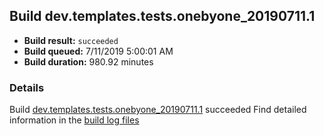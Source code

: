 ## Build dev.templates.tests.onebyone_20190711.1
- **Build result:** `succeeded`
- **Build queued:** 7/11/2019 5:00:01 AM
- **Build duration:** 980.92 minutes
### Details
Build [dev.templates.tests.onebyone_20190711.1](https://winappstudio.visualstudio.com/web/build.aspx?pcguid=a4ef43be-68ce-4195-a619-079b4d9834c2&builduri=vstfs%3a%2f%2f%2fBuild%2fBuild%2f29467) succeeded
Find detailed information in the [build log files](https://uwpctdiags.blob.core.windows.net/buildlogs/dev.templates.tests.onebyone_20190711.1_logs.zip)
